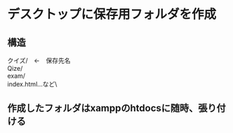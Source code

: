 # デスクトップに保存用フォルダを作成
## 構造
クイズ/　←　保存先名\
  Qize/\
    exam/\
    index.html...など\
    

## 作成したフォルダはxamppのhtdocsに随時、張り付ける
